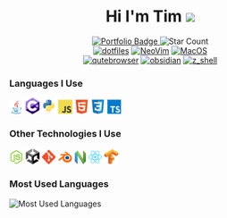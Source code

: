 <!--  header -->
<div id="badges" align="center" width="100%">
<h1>
Hi I'm Tim
<img src="https://media.giphy.com/media/hvRJCLFzcasrR4ia7z/giphy.gif" width="5%"/>
</h1>
<a href="https://timothycronin.com">
<img src="https://img.shields.io/badge/-My%20Portfolio-blue" alt="Portfolio Badge" style="width: 11%"/>
</a>
<img src="https://img.shields.io/github/stars/4tlc?style=social" alt="Star Count" style="width: 11%"/>
<br/>
<a href="https://github.com/4tlc/dotfiles"><img src="https://img.shields.io/badge/Setup-Dotfiles-blue?style=flat-square&logo=files&logoColor=E9EE9A" alt="dotfiles" style="height: 11%"/></a>
<a href="https://neovim.io"><img src="https://img.shields.io/badge/Editor-NeoVim-blue?style=flat-square&logo=neovim" alt="NeoVim" style="height: 11%"/></a>
<a href="https://en.wikipedia.org/wiki/MacOS"><img src="https://img.shields.io/badge/OS-macOS-informational?style=flat-square&logo=apple&logoColor=white" alt="MacOS" style="height: 11%"/></a>
<br>
<a href="https://qutebrowser.com"><img src="https://img.shields.io/badge/Browser-Qutebrowser-blue?style=flat-square&logo=googlechrome&logoColor=ECC1E4" alt="qutebrowser" style="height: 11%"/></a>
<a href="https://obsidian.md"><img src="https://img.shields.io/badge/Notes-Obsidian-blue?style=flat-square&logo=obsidian&logoColor=B298C5" alt="obsidian" style="height: 11%"/></a>
<a href="https://en.wikipedia.org/wiki/Z_shell"><img src="https://img.shields.io/badge/Shell-ZSH-blue?style=flat-square&logo=gnometerminal&logoColor=B9C3B9" alt="z_shell" style="height: 11%"/></a>
</div>
<!--  technologies -->
<h3>Languages I Use</h3>
<a href="https://www.java.com/en/"><img src="./images/java.svg" alt="java" style="width: 5%;"/></a> <a href="https://learn.microsoft.com/en-us/dotnet/csharp/tour-of-csharp/">
<img src="./images/c_hashtag.svg" alt="c#" style="width: 5%;"/></a>  <a href="https://www.python.org"><img src="./images/python.svg" alt="python" style="width: 5%;"/></a>  <a href="https://developer.mozilla.org/en-US/docs/Web/JavaScript"><img src="./images/js.svg" alt="javascript" style="width: 5%;"/></a>  <a href="https://developer.mozilla.org/en-US/docs/Learn/Getting_started_with_the_web/HTML_basics"><img src="./images/html.svg" alt="html" style="width: 5%;"/></a>  <a href="https://developer.mozilla.org/en-US/docs/Learn/CSS/First_steps/What_is_CSS"><img src="./images/css.svg" alt="css" style="width: 5%;"/></a>  <a href="https://www.typescriptlang.org"><img src="./images/typescript.svg" alt="typescript" style="width: 5%"/></a>
<div>
<h3>Other Technologies I Use</h3>
<div width="100%"/>
<a href="https://nodejs.org/en/"><img src="./images/nodejs.svg" alt="nodejs" style="width: 5%;"/></a>  <a href="https://unity.com"><img src="./images/unity.png" alt="unity" style="width: 5%;"/></a>  <a href="https://git-scm.com"><img src="./images/git.svg" alt="git" style="width: 5%;"/></a>  <a href="https://www.blender.org"><img src="./images/blender.svg" alt="blender" style="width: 5%;"/></a>  <a href="https://neovim.io"><img src="./images/neovim.svg" alt="neovim" style="width: 4%"/></a>    <a href="https://reactjs.org"><img src="./images/react.svg" alt="react" style="width: 5%"/></a>  <a href="https://www.tensorflow.org"><img src="./images/tensorflow.svg" alt="tensorflow" style="width: 5%;"/></a>
</div>

<h3>Most Used Languages</h3>
<img src="https://github-readme-stats.vercel.app/api/top-langs/?username=4tlc&layout=compact&hide_title=true&langs_count=6&hide=SCSS" alt="Most Used Languages"/>
